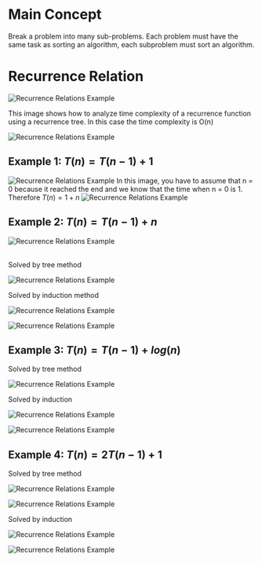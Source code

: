 # Main Concept

Break a problem into many sub-problems. Each problem must have the same task as sorting an algorithm, each subproblem must sort an algorithm.

# Recurrence Relation

![ Recurrence Relations Example](/Algorithms/assets/recurrenceRelations10.png)

This image shows how to analyze time complexity of a recurrence function using a recurrence tree. In this case the time complexity is O(n)

![ Recurrence Relations Example](/Algorithms/assets/recurrenceRelations.png)

## Example 1: $T(n)=T(n-1)+1$

![ Recurrence Relations Example](/Algorithms/assets/recurrenceRelations1.png)
In this image, you have to assume that n = 0 because it reached the end and we know that the time when n = 0 is 1. Therefore $T(n)=1+n$
![ Recurrence Relations Example](/Algorithms/assets/recurrenceRelations2.png)

## Example 2: $T(n)=T(n-1)+n$

![ Recurrence Relations Example](/Algorithms/assets/recurrenceRelations3.png)

<br>
Solved by tree method

![ Recurrence Relations Example](/Algorithms/assets/recurrenceRelations4.png)

Solved by induction method

![ Recurrence Relations Example](/Algorithms/assets/recurrenceRelations5.png)

![ Recurrence Relations Example](/Algorithms/assets/recurrenceRelations6.png)

## Example 3: $T(n)=T(n-1)+log(n)$

Solved by tree method

![ Recurrence Relations Example](/Algorithms/assets/recurrenceRelations7.png)

Solved by induction

![ Recurrence Relations Example](/Algorithms/assets/recurrenceRelations8.png)

![ Recurrence Relations Example](/Algorithms/assets/recurrenceRelations9.png)

## Example 4: $T(n)=2T(n-1)+1$

Solved by tree method

![ Recurrence Relations Example](/Algorithms/assets/recurrenceRelations11.png)

![ Recurrence Relations Example](/Algorithms/assets/recurrenceRelations12.png)

Solved by induction

![ Recurrence Relations Example](/Algorithms/assets/recurrenceRelations13.png)

![ Recurrence Relations Example](/Algorithms/assets/recurrenceRelations14.png)